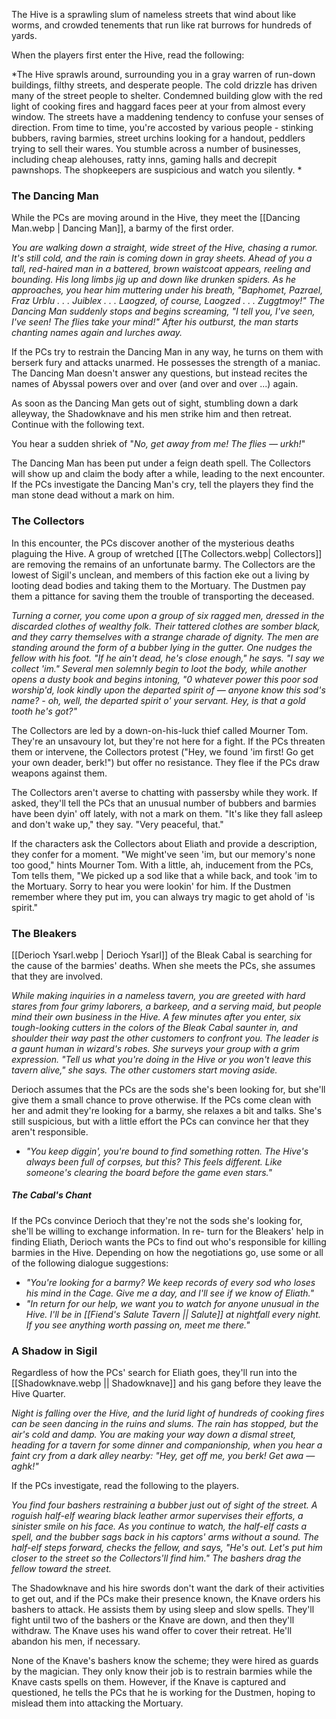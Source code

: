 The Hive is a sprawling slum of nameless streets that wind about like worms, and crowded tenements that run like rat burrows for hundreds of yards.

When the players first enter the Hive, read the following:

*The Hive sprawls around, surrounding you in a gray warren of run-down buildings, filthy streets, and desperate people. The cold drizzle has driven many of the street people to shelter. Condemned building glow with the red light of cooking fires and haggard faces peer at your from almost every window. The streets have a maddening tendency to confuse your senses of direction. From time to time, you're accosted by various people - stinking bubbers, raving barmies, street urchins looking for a handout, peddlers trying to sell their wares. You stumble across a number of businesses, including cheap alehouses, ratty inns, gaming halls and decrepit pawnshops. The shopkeepers are suspicious and watch you silently. *

### The Dancing Man

While the PCs are moving around in the Hive, they meet the [[Dancing Man.webp | Dancing Man]], a barmy of the first order. 

*You are walking down a straight, wide street of the Hive, chasing a rumor. It's still cold, and the rain is coming down in gray sheets. Ahead of you a tall, red-haired man in a battered, brown waistcoat appears, reeling and bounding. His long limbs jig up and down like drunken spiders. As he approaches, you hear him muttering under his breath, "Baphomet, Pazrael, Fraz Urblu . . . Juiblex . . . Laogzed, of course, Laogzed . . . Zuggtmoy!" The Dancing Man suddenly stops and begins screaming, "I tell you, I've seen, I've seen! The flies take your mind!" After his outburst, the man starts chanting names again and lurches away.*

If the PCs try to restrain the Dancing Man in any way, he turns on them with berserk fury and attacks unarmed. He possesses the strength of a maniac. The Dancing Man doesn't answer any questions, but instead recites the names of Abyssal powers over and over (and over and over ...) again.

As soon as the Dancing Man gets out of sight, stumbling down a dark alleyway, the Shadowknave and his men strike him and then retreat. Continue with the following text.

You hear a sudden shriek of "*No, get away from me! The flies — urkh!*"

The Dancing Man has been put under a feign death spell. The Collectors will show up and claim the body after a while, leading to the next encounter. If the PCs investigate the Dancing Man's cry, tell the players they find the man stone dead without a mark on him.

### The Collectors

In this encounter, the PCs discover another of the mysterious deaths plaguing the Hive. A group of wretched [[The Collectors.webp| Collectors]] are removing the remains of an unfortunate barmy. The Collectors are the lowest of Sigil's unclean, and members of this faction eke out a living by looting dead bodies and taking them to the Mortuary. The Dustmen pay them a pittance for saving them the trouble of transporting the deceased.

*Turning a corner, you come upon a group of six ragged men, dressed in the discarded clothes of wealthy folk. Their tattered clothes are somber black, and they carry themselves with a strange charade of dignity. The men are standing around the form of a bubber lying in the gutter. One nudges the fellow with his foot. "If he ain't dead, he's close enough," he says. "I say we collect 'im." Several men solemnly begin to loot the body, while another opens a dusty book and begins intoning, "0 whatever power this poor sod worship'd, look kindly upon the departed spirit of — anyone know this sod's name? - oh, well, the departed spirit o' your servant. Hey, is that a gold tooth he's got?"*

The Collectors are led by a down-on-his-luck thief called Mourner Tom. They're an unsavoury  lot, but they're not here for a fight. If the PCs threaten them or intervene, the Collectors protest ("Hey, we found 'im first! Go get your own deader, berk!") but offer no resistance. They flee if the PCs draw weapons against them.

The Collectors aren't averse to chatting with passersby while they work. If asked, they'll tell the PCs that an unusual number of bubbers and barmies have been dyin' off lately, with not a mark on them. "It's like they fall asleep and don't wake up," they say. "Very peaceful, that."

If the characters ask the Collectors about Eliath and provide a description, they confer for a moment. "We might've seen 'im, but our memory's none too good," hints Mourner Tom. With a little, ah, inducement from the PCs, Tom tells them, "We picked up a sod like that a while back, and took 'im to the Mortuary. Sorry to hear you were lookin' for him. If the Dustmen remember where they put im, you can always try magic to get ahold of 'is spirit."


### The Bleakers

[[Derioch Ysarl.webp | Derioch Ysarl]] of the Bleak Cabal is searching for the cause of the barmies' deaths. When she meets the PCs, she assumes that they are involved.

*While making inquiries in a nameless tavern, you are greeted with hard stares from four grimy laborers, a barkeep, and a serving maid, but people mind their own business in the Hive. A few minutes after you enter, six tough-looking cutters in the colors of the Bleak Cabal saunter in, and shoulder their way past the other customers to confront you. The leader is a gaunt human in wizard's robes. She surveys your group with a grim expression. "Tell us what you're doing in the Hive or you won't leave this tavern alive," she says. The other customers start moving aside.*

Derioch assumes that the PCs are the sods she's been looking for, but she'll give them a small chance to prove otherwise. If the PCs come clean with her and admit they're looking for a barmy, she relaxes a bit and talks. She's still suspicious, but with a little effort the PCs can convince her that they aren't responsible.

- *"You keep diggin', you're bound to find something rotten. The Hive's always been full of corpses, but this? This feels different. Like someone's clearing the board before the game even stars."*

##### The Cabal's Chant
If the PCs convince Derioch that they're not the sods she's looking for, she'll be willing to exchange information. In re- turn for the Bleakers' help in finding Eliath, Derioch wants the PCs to find out who's responsible for killing barmies in the Hive. Depending on how the negotiations go, use some or all of the following dialogue suggestions:

- *"You're looking for a barmy? We keep records of every sod who loses his mind in the Cage. Give me a day, and I'll see if we know of Eliath."*
- *"In return for our help, we want you to watch for anyone unusual in the Hive. I'll be in [[Fiend's Salute Tavern || Salute]] at nightfall every night. If you see anything worth passing on, meet me there."*


### A Shadow in Sigil

Regardless of how the PCs' search for Eliath goes, they'll run into the [[Shadowknave.webp || Shadowknave]] and his gang before they leave the Hive Quarter.

*Night is falling over the Hive, and the lurid light of hundreds of cooking fires can be seen dancing in the ruins and slums. The rain has stopped, but the air's cold and damp. You are making your way down a dismal street, heading for a tavern for some dinner and companionship, when you hear a faint cry from a dark alley nearby: "Hey, get off me, you berk! Get awa — aghk!"*

If the PCs investigate, read the following to the players.

*You find four bashers restraining a bubber just out of sight of the street. A roguish half-elf wearing black leather armor supervises their efforts, a sinister smile on his face. As you continue to watch, the half-elf casts a spell, and the bubber sags back in his captors' arms without a sound. The half-elf steps forward, checks the fellow, and says, "He's out. Let's put him closer to the street so the Collectors'll find him." The bashers drag the fellow toward the street.*

The Shadowknave and his hire swords don't want the dark of their activities to get out, and if the PCs make their presence known, the Knave orders his bashers to attack. He assists them by using sleep and slow spells. They'll fight until two of the bashers or the Knave are down, and then they'll withdraw. The Knave uses his wand offer to cover their retreat. He'll abandon his men, if necessary.

None of the Knave's bashers know the scheme; they were hired as guards by the magician. They only know their job is to restrain barmies while the Knave casts spells on them. However, if the Knave is captured and questioned, he tells the PCs that he is working for the Dustmen, hoping to mislead them into attacking the Mortuary.

